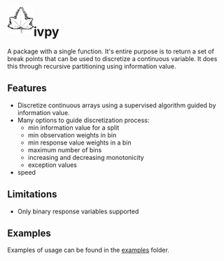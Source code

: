 
<img align="left" width="60" height="60" src="ivy.png">

# ivpy

A package with a single function. It's entire purpose is to return a set of break points that can be used to discretize a continuous variable. It does this through recursive partitioning using information value.

## Features

- Discretize continuous arrays using a supervised algorithm guided by information value.
- Many options to guide discretization process:
  - min information value for a split
  - min observation weights in bin
  - min response value weights in a bin
  - maximum number of bins
  - increasing and decreasing monotonicity
  - exception values
- speed

## Limitations

- Only binary response variables supported

## Examples

Examples of usage can be found in the [examples](examples/example02.ipynb) folder.
